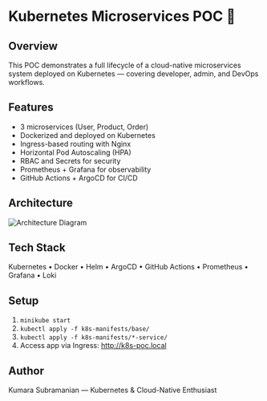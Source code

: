 # Kubernetes Microservices POC 🚀

## Overview
This POC demonstrates a full lifecycle of a cloud-native microservices system deployed on Kubernetes — covering developer, admin, and DevOps workflows.

## Features
- 3 microservices (User, Product, Order)
- Dockerized and deployed on Kubernetes
- Ingress-based routing with Nginx
- Horizontal Pod Autoscaling (HPA)
- RBAC and Secrets for security
- Prometheus + Grafana for observability
- GitHub Actions + ArgoCD for CI/CD

## Architecture
![Architecture Diagram](docs/architecture-diagram.png)

## Tech Stack
Kubernetes • Docker • Helm • ArgoCD • GitHub Actions • Prometheus • Grafana • Loki

## Setup
1. `minikube start`
2. `kubectl apply -f k8s-manifests/base/`
3. `kubectl apply -f k8s-manifests/*-service/`
4. Access app via Ingress: http://k8s-poc.local

## Author
Kumara Subramanian — Kubernetes & Cloud-Native Enthusiast
